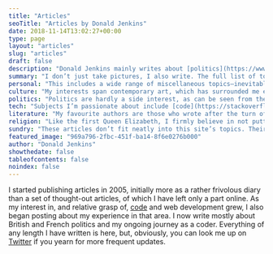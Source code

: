 ```yaml
---
title: "Articles"
seoTitle: "Articles by Donald Jenkins"
date: 2018-11-14T13:02:27+00:00
type: page
layout: "articles"
slug: "articles"
draft: false
description: "Donald Jenkins mainly writes about [politics](https://www.donaldjenkins.com/politics/), [tech](https://www.donaldjenkins.com/tech/), and [culture](https://www.donaldjenkins.com/culture/)."
summary: "I don’t just take pictures, I also write. The full list of topics is on the [Articles](https://www.donaldjenkins.com/articles/) page, but I mainly write about [politics](https://www.donaldjenkins.com/politics/), [tech](https://www.donaldjenkins.com/tech/), and [culture](https://www.donaldjenkins.com/culture/). In addition to subjects of a strictly [personal](https://www.donaldjenkins.com/personal/) nature, I’ve also occasionally written about [literature](https://www.donaldjenkins.com/literature/) and [religion](https://www.donaldjenkins.com/religion/)."
personal: "This includes a wide range of miscellaneous topics—inevitably inducing an impression of boundless eclecticism."
culture: "My interests span contemporary art, which has surrounded me ever since my infancy, [heraldry](https://cdn.donaldjenkins.com/documents/jenkins-arms-large.jpg?lossy=1&w=2560&ssl=1), music, especially from Mozart up to the mid-Romantic period, as well as well-sung English choral music from the sixteenth, seventeenth and nineteenth centuries. I have worked in the field of culture and media in various capacities."
politics: "Politics are hardly a side interest, as can be seen from the articles collected here. I first indulged my taste for [politics](https://www.donaldjenkins.com/politics/) and current affairs at Oxford at the [Oxford Union Society](http://www.oxford-union.org/), and then as a student in Paris, where I was President of [Conférence Olivaint](http://en.wikipedia.org/wiki/Conférence_Olivaint)."
tech: "Subjects I’m passionate about include [code](https://stackoverflow.com/users/265324/donald-jenkins)**, good** [web design](https://dribbble.com/donaldjenkins), Net neutrality, and avoiding government interference in the Internet. I write a lot about  Apple-related stuff, blogging techniques and trends in social networks."
literature: "My favourite authors are those who wrote after the turn of the nineteenth century, but before the death of Camus, which still leaves quite a wide range. This happens to coincide with the so-called {{% quote %}}période grammaticale{{% /quote %}}, a period during which form was deemed to matter more than substance, not because substance did not matter, but because form was the surest way of gauging the true value of the substance behind it—a view with which I heartily agree."
religion: "Like the first Queen Elizabeth, I firmly believe in not putting windows into men’s souls (oral tradition, the words very possibly originating in a letter drafted by [Bacon](https://en.wikipedia.org/wiki/Francis_Bacon); in J. B. Black _[Reign of Elizabeth 1558–1603](https://global.oup.com/academic/product/the-reign-of-elizabeth-1558-1603-9780198217015?cc=fr&lang=en&)_ [1936]). Yet like the second Queen of the same name, I take my religion (relatively) seriously and have occasionally shared thoughts about the subject here."
sundry: "These articles don’t fit neatly into this site’s topics. Their presence here probably bears witness the incorrigible eclecticity of my range of interests."
featured_image: "969a796-2fbc-451f-ba14-8f6e0276b000"
author: "Donald Jenkins"
showthedate: false
tableofcontents: false
noindex: false
---
```


I started publishing articles in 2005, initially more as a rather frivolous diary than a set of thought-out articles, of which I have left only a part online. As my interest in, and relative grasp of, [code](https://github.com/donaldjenkins) and web development grew, I also began posting about my experience in that area. I now write mostly about British and French politics and my ongoing journey as a coder. Everything of any length I have written is here, but, obviously, you can look me up on [Twitter](https://www.twitter.com/donaldjenkins) if you yearn for more frequent updates.
